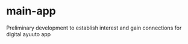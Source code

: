 # main-app
Preliminary development to establish interest and gain connections for digital ayuuto app 
